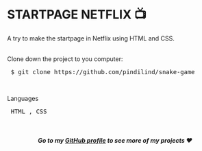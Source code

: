 <h1>STARTPAGE NETFLIX 📺</h1>

A try to make the startpage in Netflix using HTML and CSS.<br><br>

Clone down the project to you computer:
<pre> $ git clone https://github.com/pindilind/snake-game </pre><br>

Languages
<pre> HTML , CSS</pre><br>

<strong><em><h4 align="center">Go to my [GitHub profile](https://github.com/pindilind) to see more of my projects ♥</h4></em></strong>

